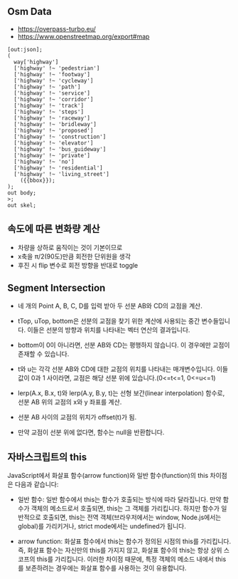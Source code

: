 ## Osm Data 
- https://overpass-turbo.eu/
- https://www.openstreetmap.org/export#map

```
[out:json];
(
  way['highway']
  ['highway' !~ 'pedestrian']
  ['highway' !~ 'footway']
  ['highway' !~ 'cycleway']
  ['highway' !~ 'path']
  ['highway' !~ 'service']
  ['highway' !~ 'corridor']
  ['highway' !~ 'track']
  ['highway' !~ 'steps']
  ['highway' !~ 'raceway']
  ['highway' !~ 'bridleway']
  ['highway' !~ 'proposed']
  ['highway' !~ 'construction']
  ['highway' !~ 'elevator']
  ['highway' !~ 'bus_guideway']
  ['highway' !~ 'private']
  ['highway' !~ 'no']
  ['highway' !~ 'residential']
  ['highway' !~ 'living_street']
    ({{bbox}});
);
out body;
>;
out skel;
```

## 속도에 따른 변화량 계산

- 차량을 상하로 움직이는 것이 기본이므로
- x축을 π/2(90도)만큼 회전한 단위원을 생각
- 후진 시 flip 변수로 회전 방향을 반대로 toggle

## Segment Intersection

- 네 개의 Point A, B, C, D를 입력 받아 두 선분 AB와 CD의 교점을 계산.

- tTop, uTop, bottom은 선분의 교점을 찾기 위한 계산에 사용되는 중간 변수들입니다. 이들은 선분의 방향과 위치를 나타내는 벡터 연산의 결과입니다.

- bottom이 0이 아니라면, 선분 AB와 CD는 평행하지 않습니다. 이 경우에만 교점이 존재할 수 있습니다.

- t와 u는 각각 선분 AB와 CD에 대한 교점의 위치를 나타내는 매개변수입니다. 이들 값이 0과 1 사이라면, 교점은 해당 선분 위에 있습니다.(0<=t<=1, 0<=u<=1)

- lerp(A.x, B.x, t)와 lerp(A.y, B.y, t)는 선형 보간(linear interpolation) 함수로, 선분 AB 위의 교점의 x와 y 좌표를 계산.

- 선분 AB 사이의 교점의 위치가 offset(t)가 됨.

- 만약 교점이 선분 위에 없다면, 함수는 null을 반환합니다.

## 자바스크립트의 this

JavaScript에서 화살표 함수(arrow function)와 일반 함수(function)의 this 차이점은 다음과 같습니다:

- 일반 함수: 일반 함수에서 this는 함수가 호출되는 방식에 따라 달라집니다. 만약 함수가 객체의 메소드로서 호출되면, this는 그 객체를 가리킵니다. 하지만 함수가 일반적으로 호출되면, this는 전역 객체(브라우저에서는 window, Node.js에서는 global)를 가리키거나, strict mode에서는 undefined가 됩니다.

- arrow function: 화살표 함수에서 this는 함수가 정의된 시점의 this를 가리킵니다. 즉, 화살표 함수는 자신만의 this를 가지지 않고, 화살표 함수의 this는 항상 상위 스코프의 this를 가리킵니다. 이러한 차이점 때문에, 특정 객체의 메소드 내에서 this를 보존하려는 경우에는 화살표 함수를 사용하는 것이 유용합니다.